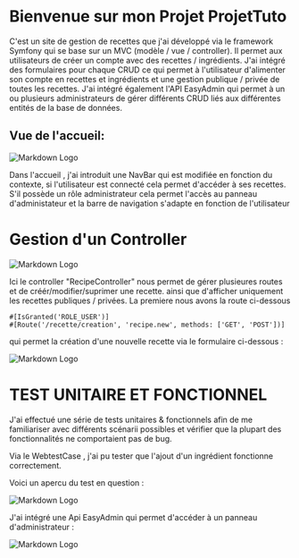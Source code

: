 # Bienvenue sur mon Projet ProjetTuto


C'est un site de gestion de recettes que j'ai développé via le framework Symfony qui se base sur un MVC (modèle / vue / controller).
Il permet aux utilisateurs de créer un compte avec des recettes / ingrédients.
J'ai intégré des formulaires pour chaque CRUD ce qui permet à l'utilisateur d'alimenter son compte en recettes et ingrédients et une gestion publique / privée de toutes les recettes.
J'ai intégré également l'API EasyAdmin qui permet à un ou plusieurs administrateurs de gérer différents CRUD liés aux différentes entités de la base de données.

## Vue de l'accueil: 

![Markdown Logo](https://zupimages.net/up/23/22/9309.png)

Dans l'accueil , j'ai introduit une NavBar qui est modifiée en fonction du contexte, si l'utilisateur est connecté cela permet d'accéder à ses recettes.
S'il possède un rôle administrateur cela permet l'accès au panneau d'administateur et la barre de navigation s'adapte en fonction de l'utilisateur


# Gestion d'un Controller 


![Markdown Logo](https://www.zupimages.net/up/23/12/tm4l.png)

Ici le controller "RecipeController" nous permet de gérer plusieures routes et de créér/modifier/suprimer une recette.
ainsi que d'afficher uniquement les recettes publiques / privées.
La premiere nous avons la route ci-dessous

```
#[IsGranted('ROLE_USER')]
#[Route('/recette/creation', 'recipe.new', methods: ['GET', 'POST'])] 
```
qui permet la création d'une nouvelle recette via le formulaire ci-dessous :

![Markdown Logo](https://zupimages.net/up/23/22/cmu4.png)


# TEST UNITAIRE ET FONCTIONNEL


J'ai effectué une série de tests unitaires & fonctionnels afin de me familiariser avec différents scénarii possibles et vérifier que la plupart des fonctionnalités ne comportaient pas de bug.

Via le WebtestCase , j'ai pu tester que l'ajout d'un ingrédient fonctionne correctement.

Voici un apercu du test en question :

![Markdown Logo](https://www.zupimages.net/up/23/12/lebg.png)


J'ai intégré une Api EasyAdmin qui permet d'accéder à un panneau d'administrateur :


![Markdown Logo](https://www.zupimages.net/up/23/12/bb4l.png)
